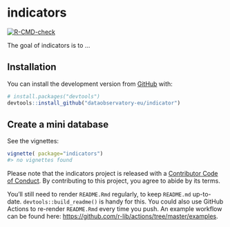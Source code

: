 
<!-- README.md is generated from README.Rmd. Please edit that file -->

# indicators

<!-- badges: start -->

[![R-CMD-check](https://github.com/dataobservatory-eu/indicator/workflows/R-CMD-check/badge.svg)](https://github.com/dataobservatory-eu/indicator/actions)
<!-- badges: end -->

The goal of indicators is to …

## Installation

You can install the development version from
[GitHub](https://github.com/) with:

``` r
# install.packages("devtools")
devtools::install_github("dataobservatory-eu/indicator")
```

## Create a mini database

See the vignettes:

``` r
vignette( package="indicators")
#> no vignettes found
```

Please note that the indicators project is released with a [Contributor
Code of
Conduct](https://contributor-covenant.org/version/2/0/CODE_OF_CONDUCT.html).
By contributing to this project, you agree to abide by its terms.

You’ll still need to render `README.Rmd` regularly, to keep `README.md`
up-to-date. `devtools::build_readme()` is handy for this. You could also
use GitHub Actions to re-render `README.Rmd` every time you push. An
example workflow can be found here:
<https://github.com/r-lib/actions/tree/master/examples>.
